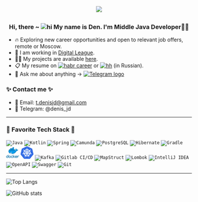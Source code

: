 <div align="center">
<h1><img src="https://media4.giphy.com/media/VTtANKl0beDFQRLDTh/giphy.gif" width="100"/></h1>
</div>
<h3 align="center">Hi, there ~ 
  <img src="https://user-images.githubusercontent.com/1303154/88677602-1635ba80-d120-11ea-84d8-d263ba5fc3c0.gif" width="24px" height="24px" alt="hi"> My name is Den. I'm Middle Java Developer👨‍💻
</h3>

- 🔥 Exploring new career opportunities and open to relevant job offers, remote or Moscow.
- 💼 I am working in [Digital League](https://digitalleague.ru/).
- 👨‍💻 My projects are available [here](https://github.com/DenisJD?tab=repositories).
- 📋 My resume on [<img src="https://is1-ssl.mzstatic.com/image/thumb/Purple118/v4/9f/82/b4/9f82b466-445b-f3ff-473d-ed4d7d7998a9/source/512x512bb.jpg" alt="habr career" title="Habr.Career" height="25" />](https://career.habr.com/denisjd) or [<img src="https://play-lh.googleusercontent.com/YpAV7Q-ZJhI5tzFk_wEX-7-x2BydtnCtFTVUrmq0zAO6jLCLA4nNcfem3p_Pyowg9w" alt="hh" title="hh" height="25" />](https://hh.ru/resume/2f34476dff0ecfe4c50039ed1f4c726d39756c) (in Russian).
- 💬 Ask me about anything -> [<img src="https://img.shields.io/badge/Telegram-282C34?logo=telegram&logoColor=0077B5" alt="Telegram logo" title="Telegram" height="25" />](https://t.me/denis_jd/)

<h3> ✨ Contact me ✨</h3>

- 📧 Email: t.denisjd@gmail.com
- 📱 Telegram: @denis_jd

<hr>

<h3> 💫 Favorite Tech Stack 💫 </h3>
<code><img height="35" title="Java" src="https://raw.githubusercontent.com/jmnote/z-icons/master/svg/java.svg"></code>
<code><img height="35" title="Kotlin" src="https://raw.githubusercontent.com/yurijserrano/Github-Profile-Readme-Logos/refs/heads/master/programming%20languages/kotlin.svg"></code>
<code><img height="35" title="Spring" src="https://raw.githubusercontent.com/yurijserrano/Github-Profile-Readme-Logos/master/frameworks/spring.svg"></code> 
<code><img height="35" title="Camunda" src="https://avatars.githubusercontent.com/u/2443838"></code>
<code><img height="35" title="PostgreSQL" src="https://raw.githubusercontent.com/yurijserrano/Github-Profile-Readme-Logos/master/databases/postgresql.svg"></code>
<code><img height="35" title="Hibernate" src="https://raw.githubusercontent.com/gilbarbara/logos/master/logos/hibernate.svg"></code>
<code><img height="35" title="Gradle" src="https://avatars.githubusercontent.com/u/62695641?v=4"></code>
<code><img height="35" title="Docker" src="https://raw.githubusercontent.com/github/explore/80688e429a7d4ef2fca1e82350fe8e3517d3494d/topics/docker/docker.png"></code>
<code><img height="35" title="Kubernetes" src="https://raw.githubusercontent.com/devicons/devicon/master/icons/kubernetes/kubernetes-plain.svg"></code>
<code><img height="35" title="Kafka" src="https://raw.githubusercontent.com/gilbarbara/logos/refs/heads/main/logos/kafka-icon.svg"></code>
<code><img height="35" title="Gitlab CI/CD" src="https://hub.datree.io/img/cicd/3.png"></code>
<code><img height="35" title="MapStruct" src="https://avatars.githubusercontent.com/u/4086779?s=200&v=4"></code>
<code><img height="35" title="Lombok" src="https://avatars.githubusercontent.com/u/45949248?s=200&v=4"></code>
<code><img height="35" title="IntelliJ IDEA" src="https://raw.githubusercontent.com/yurijserrano/Github-Profile-Readme-Logos/master/ides/intellij.svg"></code>
<code><img height="35" title="OpenAPI" src="https://raw.githubusercontent.com/gilbarbara/logos/refs/heads/main/logos/openapi-icon.svg"></code>
<code><img height="35" title="Swagger" src="https://blog.skillfactory.ru/wp-content/uploads/2023/02/1_ihb6hdmaw48vjtbsjyhbzg-1830140.png"></code>
<code><img height="35" title="Git" src="https://git-scm.com/images/logos/downloads/Git-Icon-1788C.png"></code>

<hr>

![Top Langs](https://github-readme-stats-6dy8njqw0-denisjd.vercel.app/api/top-langs/?username=DenisJD&show_icons=true&layout=compact&theme=tokyonight)

![GitHub stats](https://github-readme-stats-6dy8njqw0-denisjd.vercel.app/api?username=DenisJD&show_icons=true&count_private=true&theme=tokyonight)
